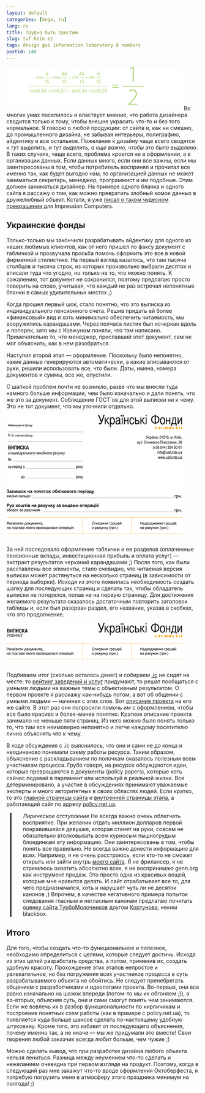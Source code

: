 ```yaml
---
layout: default
categories: [mega, ru]
lang: ru
title: Трудно быть простым
slug: tuf-bein-ez
tags: design gui information laboratory 8 numbers 
postid: 148
---
```

<img src='/o_O/tuf-bein-ez/12.gif' alt='Сложное уравнение = 0,5' width="460" height="99" style="padding-bottom: 15px;"/>
Во многих умах поселилось и властвует мнение, что работа дизайнера сводится только к тому, чтобы внешне украсить что-то и без того нормальное. Я говорю о любой продукции: от сайта и, как ни смешно, до промышленного дизайна, не забывая интерьеры, полиграфию, айдентику и все остальное. Пожелания к дизайну чаще всего сводятся к <i>тут выделить, и тут выделить, а еще важно, чтобы это было выделено</i>. В таких случаях, чаще всего, проблема кроется не в оформлении, а в организации данных.
<!--more-->
Если данных много, если они все важны, если мы заинтересованы в том, чтобы потребитель воспринял и прочитал все именно так, как будет выгодно нам, то организацией данных не может заниматься секретарь, менеджер, программист и им подобные. Этим должен заниматься дизайнер. На примере одного бланка и одного сайта я рассажу о том, как можно превратить злобный комок данных в дружелюбный объект. Кстати, я уже <a href="/mega/ru/impression/">писал о таком чудесном превращении</a> для Impression Computers.



## Украинские фонды

Только-только мы закончили разрабатывать айдентику для одного из наших любимых клиентов, как от него пришел по факсу документ с табличкой и прозвучала просьба помочь оформить это все в новой фирменной стилистике. На первый взгляд казалось, что там тысяча столбцов и тысяча строк, из которых произвольно выбрали десяток и вписали туда что угодно, но только не то, что можно понять. К сожалению, тот документ не сохранился, поэтому предлагаю просто поверить на слово, учитывая, что каждый не раз встречал непонятные бланки в самых удивительных местах ;) 

Когда прошел первый шок, стало понятно, что это выписка из индивидуального пенсионного счета. Решив придать ей более «финансовый» вид и хоть минимально обеспечить читаемость, мы вооружились карандашами. Через полчаса листик был исчеркан вдоль и поперек, зато мы с Ковжуном поняли, что там написано. Примечательно то, что менеджер, приславший этот документ, сам не мог объяснить, как в нем разобраться.

Наступил второй этап — оформление. Поскольку было непонятно, какие данные генерируются автоматически, а какие вписываются от руки, решили использовать все, что были. Даты, имена, номера документов и суммы, все же,  опустили. 

С шапкой проблем почти не возникло, разве что мы внесли туда намного больше информации, чем было изначально и дали понять, что же это за документ. Соблюдение ГОСТ`ов для этой выписки ни к чему. Это не тот документ, что мы уточнили отдельно. 

<img src='/o_O/tuf-bein-ez/1.gif' alt='Шапка выписки Украинских фондов' width="460" height="310" style="padding-bottom: 15px;" />

За ней последовало оформление таблички и ее разделов (оплаченные пенсионные вклады, инвестиционная прибыль и оплата услуг) — экстракт результатов черканий карандашами ;) После того, как были расставлены все элементы, стало очевидно, что читаемая версия выписки может растянуться на несколько страниц (в зависимости от периода выборки). Исходя из этого появилась необходимость создать шапку для последующих страниц и сделать так, чтобы обладатель выписки не потерялся, попав не на первую страницу. Для достижения желаемого результата оказалось достаточным повторить заголовок таблицы и, если был разорван раздел, его название, указав в скобках, что это продолжение.

<img src='/o_O/tuf-bein-ez/2.gif' alt='Шапка выписки Украинских фондов на последующих страницах' width="460" height="95" style="padding-bottom: 15px;"/>

Подбиваем итог (сколько осталось денег) и собираем <a href="http://idealcountry.org.ua">.ic</a> не сидят на месте: то <a href="http://plus.minus.org.ua/">рейтинг заведений и услуг</a> придумают, то решат пообщаться с умными людьми на важные темы с объективным результатом. О первом проекте я расскажу как-нибудь потом, а вот об общении с умными людьми — начиная с этих слов. Вот <a href="http://policy.net.ua/ru/pages/about/">описание проекта</a> на его же сайте. В этот раз они попросили помочь им с оформлением, чтобы все было красиво и более-менее понятно. Краткое описание проекта занимало не меньше пяти страниц. Из него можно было понять только то, что там все неимоверно непонятно и легче каждому посетителю лично объяснять что к чему.

В ходе обсуждения с .ic выяснилось, что они и сами не до конца и неодинаково понимали схему работы ресурса. Таким образом, объяснение с раскладыванием по полочкам оказалось полезным всем участникам процесса. Грубо говоря, на ресурсе обсуждаются идеи, которые превращаются в документы (policy papers), которые хоть сейчас подавай в парламент или используй в реальной жизни. Все детерминировано, а участие в обсуждениях принимают уважаемые эксперты и много авторитетных в своих областях людей. Если кратко, то это <a href="/o_O/tuf-bein-ez/p0.jpg">главной страницы сайта</a> и <a href="/o_O/tuf-bein-ez/p1.jpg">внутренней страницы этапа</a>, а работающий сайт по адресу <a href="http://policy.net.ua/">policy.net.ua</a>.

<p style="margin-left: 10px; padding-left: 30px; border-left: 3px solid #000;"><i>Лирическое отступление</i>
Не всегда важно очень облегчать восприятие. При желании отдать миллион долларов первой понравившейся девушке, которая станет на руки, совсем не обязательно втолковывать всем курносым пышногрудым блондинкам эту информацию. Они заинтересованы в том, чтобы понять все правильно. Не всегда важно донести информацию для всех. Например, я не очень расстроюсь, если кто-то не сможет открыть или зайти внутрь <a href="http://genn.org/">моего сайта</a>. Я не фрилансер, я не стремлюсь охватить абсолютно всех, я не воспринимаю genn.org как инструмент продаж. Это просто одна из красивых вещей, которые мне нравится делать. И сайт отрабатывает все то, для чего предназначался, хоть и нарушает чуть ли не десяток канонов ;) Впрочем, в качестве негативного примера попыток следования гласным и негласным канонам предлагаю почитать <a href="http://manifesto.blackbox.ru/issues/07-10-08-patero-smelih/04-turbomilk/">оценку сайта ТурбоМолочников</a> другом <a href="http://kortunov.com/">Кортунова</a>, неким blackbox.</p>



## Итого

Для того, чтобы создать что-то функциональное и полезное, необходимо определиться с целями, которые следует достичь. Исходя из этих целей разработать средства, а потом, применив их, создать удобную красоту. Прохождение этих этапов непростое и увлекательное, но без погружения всех участников процесса в суть разрабатываемого объекта не обойтись. Не следует пренебрегать общением с разработчиками и идеологами проекта. Во-первых, они все равно изначально на шажок впереди (потом-то мы их обгоняем ;)), а во-вторых, объясняя суть, они и сами смогут понять чем занимаются. Если же вовлечь их в разбор функциональности по кирпичикам и построение понятных схем работы (как в примере с policy.net.ua), то появляется куда больше шансов сделать по-настоящему удобную штуковину. Кроме того, это избавит от последующего объяснения, почему именно так, а не иначе — мы же придумали это вместе! Свои творения любой заказчик всегда любит больше, чем чужие ;)

Можно сделать вывод, что при разработке дизайна любого объекта нельзя лениться. Разница между неумением что-то сделать и нежеланием очевидна при первом взгляде на продукт. Поэтому, когда в следующий раз мне закажут что-то вроде оформления Октоберфеста, я потребую погрузить меня в атмосферу этого праздника минимум на полгода! ;)